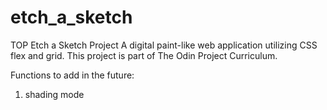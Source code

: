 # etch_a_sketch
TOP Etch a Sketch Project
A digital paint-like web application utilizing CSS flex and grid.
This project is part of The Odin Project Curriculum.

Functions to add in the future:
1) shading mode

